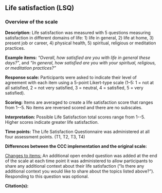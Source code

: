 ## Life satisfaction (LSQ)    

### Overview of the scale   

**Description:** Life satisfaction was measured with 5 questions measuring 
satisfaction in different domains of life: 1) life in general, 2) life at home, 
3) present job or career, 4) physical health, 5) spiritual, religious or 
meditation practices.    


**Example items:** *“Overall, how satisfied are you with life in general these days?”*, and 
*“In general, how satisfied are you with your spiritual, religious, or meditation practices?”*   


**Response scale:** Participants were asked to indicate their level of agreement 
with each item using a 5-point Likert-type scale (1–5: 1 = not at all satisfied, 
2 = not very satisfied, 3 = neutral, 4 = satisfied, 5 = very satisfied).    


**Scoring:** Items are averaged to create a life satisfaction score that ranges 
from 1--5. No items are reversed scored and there are no subscales.  




**Interpretation:** Possible Life Satisfaction total scores range from 1--5. 
Higher scores indicate greater life satisfaction.   




**Time points:** The Life Satisfaction Questionnaire was administered at all 
four assessment points. (T1, T2, T3, T4)    

**Differences between the CCC implementation and the original scale:**  

<u>Changes to items:</u> An additional open ended question was added at the end 
of the scale at each time point it was administered to allow participants to 
share any additional context about their life satisfaction (“Is there any 
additional context you would like to share about the topics listed above?”). 
Responding to this question was optional.   



**Citation(s):**   


